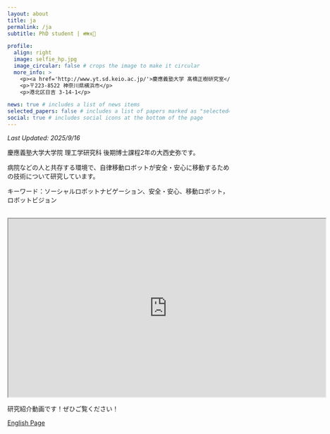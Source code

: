 ```yaml
---
layout: about
title: ja
permalink: /ja
subtitle: PhD student | 👪x🤖 

profile:
  align: right
  image: selfie_hp.jpg
  image_circular: false # crops the image to make it circular
  more_info: >
    <p><a href='http://www.yt.sd.keio.ac.jp/'>慶應義塾大学 髙橋正樹研究室</a></p>
    <p>〒223-8522 神奈川県横浜市</p>
    <p>港北区日吉 3-14-1</p>

news: true # includes a list of news items
selected_papers: false # includes a list of papers marked as "selected={true}"
social: true # includes social icons at the bottom of the page
---
```

*Last Updated: 2025/9/16*

慶應義塾大学大学院 理工学研究科 後期博士課程2年の大西史弥です。

病院などの人と共存する環境で、自律移動ロボットが安全・安心に移動するための技術について研究しています。

キーワード：ソーシャルロボットナビゲーション、安全・安心、移動ロボット，ロボットビジョン

<br/>

<div>
<iframe width="720" height="405" src="https://www.youtube.com/embed/-hURH_mYYmw"></iframe>
</div>

研究紹介動画です！ぜひご覧ください！

<a href="/" class="fancy-button">English Page</a>

<br/>